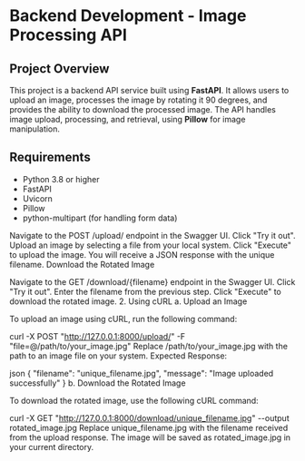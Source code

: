 # Backend Development - Image Processing API

## **Project Overview**
This project is a backend API service built using **FastAPI**. It allows users to upload an image, processes the image by rotating it 90 degrees, and provides the ability to download the processed image. The API handles image upload, processing, and retrieval, using **Pillow** for image manipulation.




## **Requirements**

- Python 3.8 or higher
- FastAPI
- Uvicorn
- Pillow
- python-multipart (for handling form data)


Navigate to the POST /upload/ endpoint in the Swagger UI.
Click "Try it out".
Upload an image by selecting a file from your local system.
Click "Execute" to upload the image.
You will receive a JSON response with the unique filename.
Download the Rotated Image

Navigate to the GET /download/{filename} endpoint in the Swagger UI.
Click "Try it out".
Enter the filename from the previous step.
Click "Execute" to download the rotated image.
2. Using cURL
a. Upload an Image

To upload an image using cURL, run the following command:

curl -X POST "http://127.0.0.1:8000/upload/" -F "file=@/path/to/your_image.jpg"
Replace /path/to/your_image.jpg with the path to an image file on your system.
Expected Response:

json
{
  "filename": "unique_filename.jpg",
  "message": "Image uploaded successfully"
}
b. Download the Rotated Image

To download the rotated image, use the following cURL command:

curl -X GET "http://127.0.0.1:8000/download/unique_filename.jpg" --output rotated_image.jpg
Replace unique_filename.jpg with the filename received from the upload response.
The image will be saved as rotated_image.jpg in your current directory.

